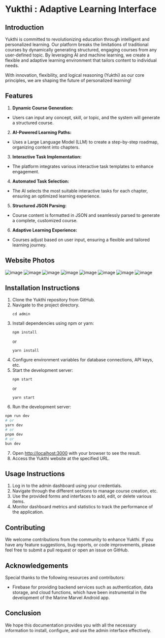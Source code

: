# Yukthi : Adaptive Learning Interface



## Introduction
Yukthi is committed to revolutionizing education through intelligent and personalized learning. Our platform breaks the limitations of traditional courses by dynamically generating structured, engaging courses from any user-defined topic. By leveraging AI and machine learning, we create a flexible and adaptive learning environment that tailors content to individual needs.

With innovation, flexibility, and logical reasoning (Yukthi) as our core principles, we are shaping the future of personalized learning! 

## Features

  
1. **Dynamic Course Generation:**
- Users can input any concept, skill, or topic, and the system will generate a structured course.

2. **AI-Powered Learning Paths:**
- Uses a Large Language Model (LLM) to create a step-by-step roadmap, organizing content into chapters.

3. **Interactive Task Implementation:** 
- The platform integrates various interactive task templates to enhance engagement.

4. **Automated Task Selection:**
- The AI selects the most suitable interactive tasks for each chapter, ensuring an optimized learning experience.

5. **Structured JSON Parsing:** 
- Course content is formatted in JSON and seamlessly parsed to generate a complete, customized course.

6. **Adaptive Learning Experience:**
- Courses adjust based on user input, ensuring a flexible and tailored learning journey.

## Website Photos  

 ![image](https://github.com/user-attachments/assets/d92b9b3e-117b-423f-a0f0-ec85d94b531d)
 ![image](https://github.com/user-attachments/assets/562b660d-eac4-40fa-971c-e0ec68d1efa7)
 ![image](https://github.com/user-attachments/assets/6078a9b4-7661-467b-ae2c-a154a9cc96f9)
 ![image](https://github.com/user-attachments/assets/125af690-22ff-4064-80eb-db4f72184bfa)
 ![image](https://github.com/user-attachments/assets/0c31cfd5-8491-4831-aced-3a35415cdf10)
 ![image](https://github.com/user-attachments/assets/b886ac94-89fd-4ffb-ac8b-77b700961ef5)
 ![image](https://github.com/user-attachments/assets/48054583-0312-4271-aa28-e229a2ff4cab)
 ![image](https://github.com/user-attachments/assets/3512245f-445e-4045-a2ea-7c1fd517bb19)



## Installation Instructions
1. Clone the Yukthi repository from GitHub.
2. Navigate to the project directory.
   ```
   cd admin
   ```
3. Install dependencies using npm or yarn:
   ```
   npm install
   ```
   or
   ```
   yarn install
   ```
4. Configure environment variables for database connections, API keys, etc.
5. Start the development server:
   ```
   npm start
   ```
   or
   ```
   yarn start
   ```
6. Run the development server:

  ```bash
  npm run dev
  # or
  yarn dev
  # or
  pnpm dev
  # or
  bun dev
  ```
7. Open [http://localhost:3000](http://localhost:3000) with your browser to see the result.
8. Access the Yukthi website at the specified URL.

## Usage Instructions
1. Log in to the admin dashboard using your credentials.
2. Navigate through the different sections to manage course creation,  etc.
3. Use the provided forms and interfaces to add, edit, or delete various items.
4. Monitor dashboard metrics and statistics to track the performance of the application.

## Contributing

We welcome contributions from the community to enhance Yukthi. If you have any feature suggestions, bug reports, or code improvements, please feel free to submit a pull request or open an issue on GitHub.

## Acknowledgements

Special thanks to the following resources and contributors:

- Firebase for providing backend services such as authentication, data storage, and cloud functions, which have been instrumental in the development of the Marine Marvel Android app.


## Conclusion
 We hope this documentation provides you with all the necessary information to install, configure, and use the admin interface effectively.  

